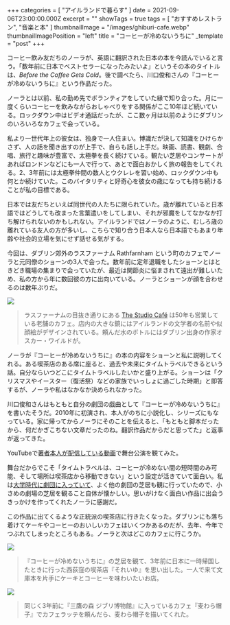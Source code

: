 +++
categories = [ "アイルランドで暮らす" ]
date = 2021-09-06T23:00:00.000Z
excerpt = ""
showTags = true
tags = [ "おすすめレストラン", "音楽と本" ]
thumbnailImage = "/images/ghiburi-cafe.webp"
thumbnailImagePosition = "left"
title = "コーヒーが冷めないうちに"
_template = "post"
+++

コーヒー飲み友だちのノーラが、英語に翻訳された日本の本を今読んでいると言う。「数年前に日本でベストセラーになったみたいよ」というその本のタイトルは、_Before the Coffee Gets Cold_。後で調べたら、川口俊和さんの『コーヒーが冷めないうちに』という作品だった。

<!--more-->

ノーラとは以前、私の勤め先でボランティアをしていた縁で知り合った。月に一度くらいコーヒーを飲みながらおしゃべりをする関係がここ10年ほど続いている。ロックダウン中はビデオ通話だったが、ここ数ヶ月は以前のようにダブリンのいろいろなカフェで会っている。

私より一世代年上の彼女は、独身で一人住まい。博識だが決して知識をひけらかさず、人の話を聞き出すのが上手で、自らも話し上手だ。映画、読書、観劇、合唱、旅行と趣味が豊富で、太極拳を長く続けている。観たい芝居やコンサートがあればロンドンなどにも一人で行って、あとで面白おかしく旅の報告をしてくれる。2、3年前には太極拳仲間の数人とウクレレを習い始め、ロックダウン中も何とか続けていた。このバイタリティと好奇心を彼女の歳になっても持ち続けることが私の目標である。

日本では友だちといえば同世代の人たちに限られていた。歳が離れていると日本語ではどうしても改まった言葉遣いをしてしまい、それが邪魔をしてなかなか打ち解けられないのかもしれない。アイルランドではノーラのように、むしろ歳の離れている友人の方が多いし、こちらで知り合う日本人なら日本語でもあまり年齢や社会的立場を気にせず話せる気がする。

今回は、ダブリン郊外のラスファーナム Rathfarnham という町のカフェでノーラと元同僚のショーンの3人で会った。数年前に定年退職をしたショーンとはときどき職場の集まりで会っていたが、最近は関節炎に悩まされて遠出が難しいため、私の方から年に数回彼の方に出向いている。ノーラとショーンが顔を合わせるのは数年ぶりだ。

![](/images/cafe-studio.webp)

> ラスファーナムの目抜き通りにある [The Studio Café](https://thestudiocafe.ie/) は50年も営業している老舗のカフェ。店内の大きな鏡にはアイルランドの文学者の名前や似顔絵がデザインされている。頼んだ水のボトルにはダブリン出身の作家オスカー・ワイルドが。

ノーラが『コーヒーが冷めないうちに』の本の内容をショーンと私に説明してくれる。ある喫茶店のある席に座ると、過去や未来にタイムトラベルできるという話。自分ならいつどこにタイムトラベルしたいかと盛り上がる。ショーンは「クリスマスやイースター（復活祭）などの家族でいっしょに過ごした時期」と即答するが、ノーラや私はなかなか決められなかった。

川口俊和さんはもともと自分の劇団の戯曲として『コーヒーが冷めないうちに』を書いたそうだ。2010年に初演され、本人がのちに小説化し、シリーズにもなっている。家に帰ってからノーラにそのことを伝えると、「もともと脚本だったから、何だかぎこちない文章だったのね。翻訳作品だからだと思ってた」と返事が返ってきた。

YouTubeで[著者本人が配信している動画](https://www.youtube.com/watch?v=XZDRMbYdIws)で舞台公演を観てみた。

舞台だからでこそ「タイムトラベルは、コーヒーが冷めない間の短時間のみ可能、そして場所は喫茶店から移動できない」という設定が活きていて面白い。私は[大学時代に劇団に入っていて](http://kiki.sub.jp/)、よく他の劇団の芝居も観に行っていたので、小さめの劇場の芝居を観ること自体が懐かしい。思いがけなく面白い作品に出会うきっかけを作ってくれたノーラに感謝だ。

この作品に出てくるような正統派の喫茶店に行きたくなった。ダブリンにも落ち着けてケーキやコーヒーのおいしいカフェはいくつかあるのだが、去年、今年でつぶれてしまったところもある。ノーラと次はどこのカフェに行こうか。

![](/images/cafe-soleil.webp)

> 『コーヒーが冷めないうちに』の芝居を観て、3年前に日本に一時帰国したときに行った西荻窪の喫茶店『それいゆ』を思い出した。一人で来て文庫本を片手にケーキとコーヒーを味わいたいお店。

![](/images/ghiburi-cafe.webp)

> 同じく3年前に『三鷹の森 ジブリ博物館』に入っているカフェ『麦わら帽子』でカフェラッテを頼んだら、麦わら帽子を描いてくれた。
